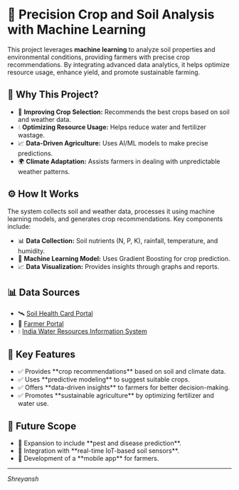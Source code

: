 <h1>🌱 Precision Crop and Soil Analysis with Machine Learning</h1>

<p>This project leverages <strong>machine learning</strong> to analyze soil properties and environmental conditions, providing farmers with precise crop recommendations. 
By integrating advanced data analytics, it helps optimize resource usage, enhance yield, and promote sustainable farming.</p>

<h2>📌 Why This Project?</h2>
<ul>
  <li>🌾 <strong>Improving Crop Selection:</strong> Recommends the best crops based on soil and weather data.</li>
  <li>💧 <strong>Optimizing Resource Usage:</strong> Helps reduce water and fertilizer wastage.</li>
  <li>📈 <strong>Data-Driven Agriculture:</strong> Uses AI/ML models to make precise predictions.</li>
  <li>🌍 <strong>Climate Adaptation:</strong> Assists farmers in dealing with unpredictable weather patterns.</li>
</ul>

<h2>⚙️ How It Works</h2>
<p>The system collects soil and weather data, processes it using machine learning models, and generates crop recommendations. Key components include:</p>
<ul>
  <li>📊 <strong>Data Collection:</strong> Soil nutrients (N, P, K), rainfall, temperature, and humidity.</li>
  <li>🧠 <strong>Machine Learning Model:</strong> Uses Gradient Boosting for crop prediction.</li>
  <li>📈 <strong>Data Visualization:</strong> Provides insights through graphs and reports.</li>
</ul>

<h2>📊 Data Sources</h2>
<ul>
  <li>🛰️ <a href="http://soilhealth.dac.gov.in" target="_blank">Soil Health Card Portal</a></li>
  <li>🚜 <a href="http://farmer.gov.in" target="_blank">Farmer Portal</a></li>
  <li>💧 <a href="http://indiawris.gov.in" target="_blank">India Water Resources Information System</a></li>
</ul>

<h2>🚀 Key Features</h2>
<ul>
  <li>✅ Provides **crop recommendations** based on soil and climate data.</li>
  <li>✅ Uses **predictive modeling** to suggest suitable crops.</li>
  <li>✅ Offers **data-driven insights** to farmers for better decision-making.</li>
  <li>✅ Promotes **sustainable agriculture** by optimizing fertilizer and water use.</li>
</ul>

<h2>🔮 Future Scope</h2>
<ul>
  <li>🌾 Expansion to include **pest and disease prediction**.</li>
  <li>📡 Integration with **real-time IoT-based soil sensors**.</li>
  <li>📱 Development of a **mobile app** for farmers.</li>
</ul>

<hr>
<p> <em>Shreyansh</em></p>

